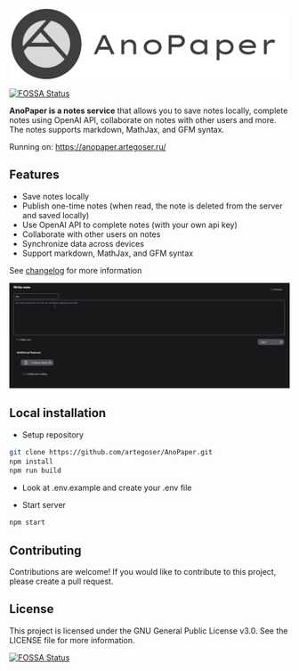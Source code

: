 <!--
 Copyright (c) 2023 artegoser (Artemy Egorov)

 This program is free software: you can redistribute it and/or modify
 it under the terms of the GNU General Public License as published by
 the Free Software Foundation, either version 3 of the License, or
 (at your option) any later version.

 This program is distributed in the hope that it will be useful,
 but WITHOUT ANY WARRANTY; without even the implied warranty of
 MERCHANTABILITY or FITNESS FOR A PARTICULAR PURPOSE. See the
 GNU General Public License for more details.

 You should have received a copy of the GNU General Public License
 along with this program. If not, see <https://www.gnu.org/licenses/>.
 -->

![Anopaper logo with text](docs/imgs/Logo%20With%20Name.png)

[![FOSSA Status](https://app.fossa.com/api/projects/git%2Bgithub.com%2Fartegoser%2FAnoPaper.svg?type=shield)](https://app.fossa.com/projects/git%2Bgithub.com%2Fartegoser%2FAnoPaper?ref=badge_shield)

**AnoPaper is a notes service** that allows you to save notes locally, complete notes using OpenAI API, collaborate on notes with other users and more. The notes supports markdown, MathJax, and GFM syntax.

Running on: <https://anopaper.artegoser.ru/>

## Features

- Save notes locally
- Publish one-time notes (when read, the note is deleted from the server and saved locally)
- Use OpenAI API to complete notes (with your own api key)
- Collaborate with other users on notes
- Synchronize data across devices
- Support markdown, MathJax, and GFM syntax

See [changelog](/changelog.md) for more information

![AI completion gif](docs/imgs/ai_completion.gif)

## Local installation

- Setup repository

```bash
git clone https://github.com/artegoser/AnoPaper.git
npm install
npm run build
```

- Look at .env.example and create your .env file

- Start server

```bash
npm start
```

## Contributing

Contributions are welcome! If you would like to contribute to this project, please create a pull request.

## License

This project is licensed under the GNU General Public License v3.0. See the LICENSE file for more information.

[![FOSSA Status](https://app.fossa.com/api/projects/git%2Bgithub.com%2Fartegoser%2FAnoPaper.svg?type=large)](https://app.fossa.com/projects/git%2Bgithub.com%2Fartegoser%2FAnoPaper?ref=badge_large)
